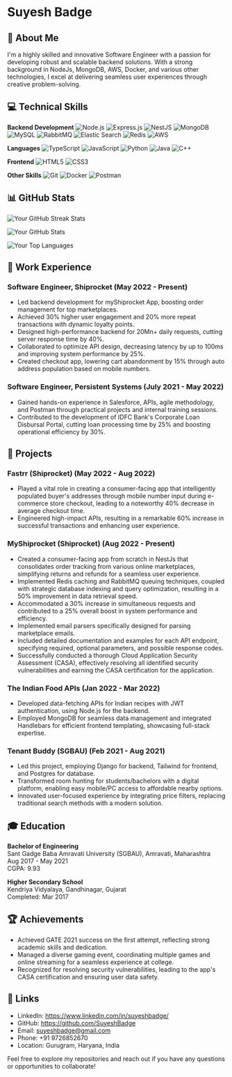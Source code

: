 # Suyesh Badge

## 👋 About Me

I'm a highly skilled and innovative Software Engineer with a passion for developing robust and scalable backend solutions. With a strong background in NodeJs, MongoDB, AWS, Docker, and various other technologies, I excel at delivering seamless user experiences through creative problem-solving.

## 💻 Technical Skills

**Backend Development**
![Node.js](https://img.shields.io/badge/-Node.js-339933?style=flat-square&logo=Node.js&logoColor=white)
![Express.js](https://img.shields.io/badge/-Express.js-000000?style=flat-square&logo=Express&logoColor=white)
![NestJS](https://img.shields.io/badge/-NestJS-E0234E?style=flat-square&logo=NestJS&logoColor=white)
![MongoDB](https://img.shields.io/badge/-MongoDB-47A248?style=flat-square&logo=MongoDB&logoColor=white)
![MySQL](https://img.shields.io/badge/-MySQL-4479A1?style=flat-square&logo=MySQL&logoColor=white)
![RabbitMQ](https://img.shields.io/badge/-RabbitMQ-FF6600?style=flat-square&logo=RabbitMQ&logoColor=white)
![Elastic Search](https://img.shields.io/badge/-Elastic%20Search-005571?style=flat-square&logo=Elastic%20Search&logoColor=white)
![Redis](https://img.shields.io/badge/-Redis-DC382D?style=flat-square&logo=Redis&logoColor=white)
![AWS](https://img.shields.io/badge/-AWS-232F3E?style=flat-square&logo=Amazon%20AWS&logoColor=white)

**Languages**
![TypeScript](https://img.shields.io/badge/-TypeScript-3178C6?style=flat-square&logo=TypeScript&logoColor=white)
![JavaScript](https://img.shields.io/badge/-JavaScript-F7DF1E?style=flat-square&logo=JavaScript&logoColor=black)
![Python](https://img.shields.io/badge/-Python-3776AB?style=flat-square&logo=Python&logoColor=white)
![Java](https://img.shields.io/badge/-Java-007396?style=flat-square&logo=Java&logoColor=white)
![C++](https://img.shields.io/badge/-C++-00599C?style=flat-square&logo=C%2B%2B&logoColor=white)

**Frontend**
![HTML5](https://img.shields.io/badge/-HTML5-E34F26?style=flat-square&logo=HTML5&logoColor=white)
![CSS3](https://img.shields.io/badge/-CSS3-1572B6?style=flat-square&logo=CSS3&logoColor=white)

**Other Skills**
![Git](https://img.shields.io/badge/-Git-F05032?style=flat-square&logo=Git&logoColor=white)
![Docker](https://img.shields.io/badge/-Docker-2496ED?style=flat-square&logo=Docker&logoColor=white)
![Postman](https://img.shields.io/badge/-Postman-FF6C37?style=flat-square&logo=Postman&logoColor=white)

## 📊 GitHub Stats

![Your GitHub Streak Stats](https://github-readme-streak-stats.herokuapp.com?user=SuyeshBadge&theme=dark&hide_border=true)

![Your GitHub Stats](https://github-readme-stats.vercel.app/api?username=SuyeshBadge&show_icons=true&theme=dark)

![Your Top Languages](https://github-readme-stats.vercel.app/api/top-langs/?username=SuyeshBadge&layout=compact&theme=dark)


## 💼 Work Experience

### Software Engineer, Shiprocket (May 2022 - Present)

- Led backend development for myShiprocket App, boosting order management for top marketplaces.
- Achieved 30% higher user engagement and 20% more repeat transactions with dynamic loyalty points.
- Designed high-performance backend for 20Mn+ daily requests, cutting server response time by 40%.
- Collaborated to optimize API design, decreasing latency by up to 100ms and improving system performance by 25%.
- Created checkout app, lowering cart abandonment by 15% through auto address population based on mobile numbers.

### Software Engineer, Persistent Systems (July 2021 - May 2022)

- Gained hands-on experience in Salesforce, APIs, agile methodology, and Postman through practical projects and internal training sessions.
- Contributed to the development of IDFC Bank's Corporate Loan Disbursal Portal, cutting loan processing time by 25% and boosting operational efficiency by 30%.

## 🚀 Projects

### Fastrr (Shiprocket) (May 2022 - Aug 2022)

- Played a vital role in creating a consumer-facing app that intelligently populated buyer's addresses through mobile number input during e-commerce store checkout, leading to a noteworthy 40% decrease in average checkout time.
- Engineered high-impact APIs, resulting in a remarkable 60% increase in successful transactions and enhancing user experience.

### MyShiprocket (Shiprocket) (Aug 2022 - Present)

- Created a consumer-facing app from scratch in NestJs that consolidates order tracking from various online marketplaces, simplifying returns and refunds for a seamless user experience.
- Implemented Redis caching and RabbitMQ queuing techniques, coupled with strategic database indexing and query optimization, resulting in a 50% improvement in data retrieval speed.
- Accommodated a 30% increase in simultaneous requests and contributed to a 25% overall boost in system performance and efficiency.
- Implemented email parsers specifically designed for parsing marketplace emails.
- Included detailed documentation and examples for each API endpoint, specifying required, optional parameters, and possible response codes.
- Successfully conducted a thorough Cloud Application Security Assessment (CASA), effectively resolving all identified security vulnerabilities and earning the CASA certification for the application.

### The Indian Food APIs (Jan 2022 - Mar 2022)

- Developed data-fetching APIs for Indian recipes with JWT authentication, using Node.js for the backend.
- Employed MongoDB for seamless data management and integrated Handlebars for efficient frontend templating, showcasing full-stack expertise.

### Tenant Buddy (SGBAU) (Feb 2021 - Aug 2021)

- Led this project, employing Django for backend, Tailwind for frontend, and Postgres for database.
- Transformed room hunting for students/bachelors with a digital platform, enabling easy mobile/PC access to affordable nearby options.
- Innovated user-focused experience by integrating price filters, replacing traditional search methods with a modern solution.

## 🎓 Education

**Bachelor of Engineering**  
Sant Gadge Baba Amravati University (SGBAU), Amravati, Maharashtra  
Aug 2017 - May 2021  
CGPA: 9.93

**Higher Secondary School**  
Kendriya Vidyalaya, Gandhinagar, Gujarat  
Completed: Mar 2017

## 🏆 Achievements

- Achieved GATE 2021 success on the first attempt, reflecting strong academic skills and dedication.
- Managed a diverse gaming event, coordinating multiple games and online streaming for a seamless experience at college.
- Recognized for resolving security vulnerabilities, leading to the app's CASA certification and ensuring user data safety.

## 🔗 Links

- LinkedIn: https://www.linkedin.com/in/suyeshbadge/
- GitHub: https://github.com/SuyeshBadge
- Email: suyeshbadge@gmail.com
- Phone: +91 9726852670
- Location: Gurugram, Haryana, India

Feel free to explore my repositories and reach out if you have any questions or opportunities to collaborate!
